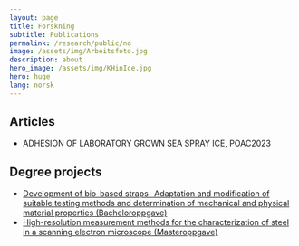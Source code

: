 ```yaml
---
layout: page
title: Forskning
subtitle: Publications
permalink: /research/public/no
image: /assets/img/Arbeitsfoto.jpg
description: about
hero_image: /assets/img/KHinIce.jpg
hero: huge
lang: norsk
---
```

## Articles
* ADHESION OF LABORATORY GROWN SEA SPRAY ICE, POAC2023


## Degree projects

* [Development of bio-based straps-
Adaptation and modification of suitable testing methods and
determination of mechanical and physical material properties (Bacheloroppgave)](assets\publications\Bachelorarbeit_Paul_Ruebsamen_von_Doehren.pdf)
* [High-resolution measurement methods for the characterization of steel in a scanning
electron microscope (Masteroppgave)](assets\publications\Masterarbeit_Paul_Ruebsamen_von_Doehren.pdf)



